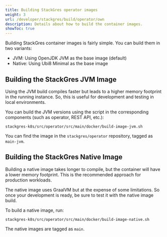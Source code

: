 ```yaml
---
title: Building StackGres operator images
weight: 3
url: /developer/stackgres/build/operator/own
description: Details about how to build the container images.
showToc: true
---
```


Building StackGres container images is fairly simple.
You can build them in two variants:

 * JVM: Using OpenJDK JVM as the base image (default)
 * Native: Using Ubi8 Minimal as the base image

## Building the StackGres JVM Image

Using the JVM build compiles faster but leads to a higher memory footprint in the running instance. So, this is useful for development and testing in local environments.

You can build the JVM versions using the script in the corresponding components (such as operator, REST API, etc.):

```
stackgres-k8s/src/operator/src/main/docker/build-image-jvm.sh
```

You can find the image in the `stackgres/operator` repository, tagged as `main-jvm`.

## Building the StackGres Native Image

Building a native image takes longer to compile, but the container will have a lower memory footprint.
This is the recommended approach for production workloads.

The native image uses GraalVM but at the expense of some limitations.
So once your development is ready, be sure to test it with the native image build.

To build a native image, run:

```
stackgres-k8s/src/operator/src/main/docker/build-image-native.sh
```

The native images are tagged as `main`.
